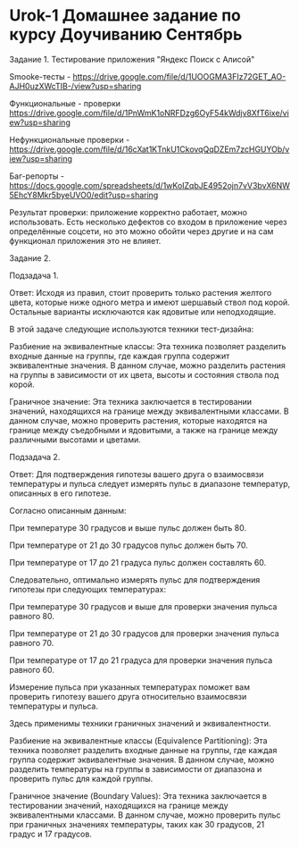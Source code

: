 # Urok-1 Домашнее задание по курсу Доучиванию Сентябрь
Задание 1. Тестирование приложения "Яндекс Поиск с Алисой"

Smooke-тесты -  https://drive.google.com/file/d/1UOOGMA3FIz72GET_AO-AJH0uzXWcTIB-/view?usp=sharing

Функциональные -  проверки https://drive.google.com/file/d/1PnWmK1oNRFDzg6OyF54kWdjv8XfT6ixe/view?usp=sharing

Нефункциональные проверки  - https://drive.google.com/file/d/16cXat1KTnkU1CkovqQqDZEm7zcHGUYOb/view?usp=sharing

Баг-репорты - https://docs.google.com/spreadsheets/d/1wKoIZqbJE4952ojn7vV3bvX6NW5EhcY8Mkr5byeUVO0/edit?usp=sharing

Результат проверки: приложение корректно работает, можно использовать. Есть несколько дефектов со входом в приложение через определённые соцсети, но это можно обойти через другие и на сам функционал приложения это не влияет. 


Задание 2. 

Подзадача 1. 

Ответ: Исходя из правил, стоит проверить только растения желтого цвета, которые ниже одного метра и имеют шершавый ствол под корой. Остальные варианты исключаются как ядовитые или неподходящие.

В этой задаче следующие используются техники тест-дизайна:

Разбиение на эквивалентные классы: Эта техника позволяет разделить входные данные на группы, где каждая группа содержит эквивалентные значения. В данном случае, можно разделить растения на группы в зависимости от их цвета, высоты и состояния ствола под корой.


Граничное значение: Эта техника заключается в тестировании значений, находящихся на границе между эквивалентными классами. В данном случае, можно проверить растения, которые находятся на границе между съедобными и ядовитыми, а также на границе между различными высотами и цветами.


Подзадача 2.

Ответ: Для подтверждения гипотезы вашего друга о взаимосвязи температуры и пульса следует измерять пульс в диапазоне температур, описанных в его гипотезе.

Согласно описанным данным:

При температуре 30 градусов и выше пульс должен быть 80.

При температуре от 21 до 30 градусов пульс должен быть 70.

При температуре от 17 до 21 градуса пульс должен составлять 60.

Следовательно, оптимально измерять пульс для подтверждения гипотезы при следующих температурах:

При температуре 30 градусов и выше для проверки значения пульса равного 80.

При температуре от 21 до 30 градусов для проверки значения пульса равного 70.

При температуре от 17 до 21 градуса для проверки значения пульса равного 60.

Измерение пульса при указанных температурах поможет вам проверить гипотезу вашего друга относительно взаимосвязи температуры и пульса.

Здесь применимы техники граничных значений и эквивалентности.

Разбиение на эквивалентные классы (Equivalence Partitioning): Эта техника позволяет разделить входные данные на группы, где каждая группа содержит эквивалентные значения. В данном случае, можно разделить температуры на группы в зависимости от диапазона и проверить пульс для каждой группы.


Граничное значение (Boundary Values): Эта техника заключается в тестировании значений, находящихся на границе между эквивалентными классами. В данном случае, можно проверить пульс при граничных значениях температуры, таких как 30 градусов, 21 градус и 17 градусов.

